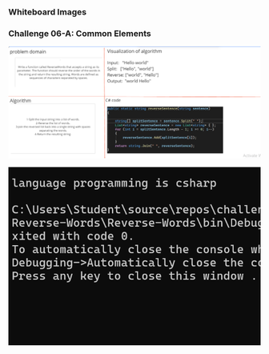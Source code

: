 ### Whiteboard Images

### Challenge 06-A: Common Elements
![Reverse_Words](./Reverseword.png)

![Reverse_Words](./Reverseword_Result.png)

